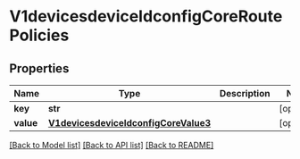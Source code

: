 # V1devicesdeviceIdconfigCoreRoutePolicies

## Properties
Name | Type | Description | Notes
------------ | ------------- | ------------- | -------------
**key** | **str** |  | [optional] 
**value** | [**V1devicesdeviceIdconfigCoreValue3**](V1devicesdeviceIdconfigCoreValue3.md) |  | [optional] 

[[Back to Model list]](../README.md#documentation-for-models) [[Back to API list]](../README.md#documentation-for-api-endpoints) [[Back to README]](../README.md)

